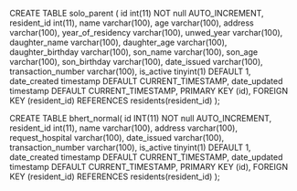 CREATE TABLE solo_parent (
id int(11) NOT null AUTO_INCREMENT,
resident_id int(11),
name varchar(100),
age varchar(100),
address varchar(100),
year_of_residency varchar(100),
unwed_year varchar(100),
daughter_name varchar(100),
daughter_age varchar(100),
daughter_birthday varchar(100),
son_name varchar(100),
son_age varchar(100),
son_birthday varchar(100),
date_issued varchar(100),
transaction_number varchar(100),
is_active tinyint(1) DEFAULT 1,
date_created timestamp DEFAULT CURRENT_TIMESTAMP,
date_updated timestamp DEFAULT CURRENT_TIMESTAMP,
PRIMARY KEY (id),
FOREIGN KEY (resident_id) REFERENCES residents(resident_id)
);

CREATE TABLE bhert_normal(
id INT(11) NOT null AUTO_INCREMENT,
resident_id int(11),
name varchar(100),
address varchar(100),
request_hospital varchar(100),
date_issued varchar(100),
transaction_number varchar(100),
is_active tinyint(1) DEFAULT 1,
date_created timestamp DEFAULT CURRENT_TIMESTAMP,
date_updated timestamp DEFAULT CURRENT_TIMESTAMP,
PRIMARY KEY (id),
FOREIGN KEY (resident_id) REFERENCES residents(resident_id)
);
